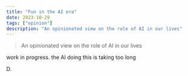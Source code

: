```yaml
---
title: "Fun in the AI era"
date: 2023-10-29
tags: ["opinion"]
description: "An opinionated view on the role of AI in our lives"
---
```

> An opinionated view on the role of AI in our lives

work in progress. the AI doing this is taking too long

D.